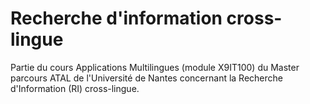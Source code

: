 # Recherche d'information cross-lingue

Partie du cours Applications Multilingues (module X9IT100) du Master parcours ATAL de l'Université de Nantes concernant la Recherche d'Information (RI) cross-lingue.